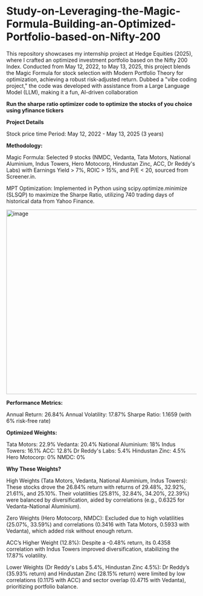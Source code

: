 # Study-on-Leveraging-the-Magic-Formula-Building-an-Optimized-Portfolio-based-on-Nifty-200
This repository showcases my internship project at Hedge Equities (2025), where I crafted an optimized investment portfolio based on the Nifty 200 Index. Conducted from May 12, 2022, to May 13, 2025, this project blends the Magic Formula for stock selection with Modern Portfolio Theory for optimization, achieving a robust risk-adjusted return.
Dubbed a "vibe coding project," the code was developed with assistance from a Large Language Model (LLM), making it a fun, AI-driven collaboration

**Run the sharpe ratio optimizer code to optimize the stocks of you choice using yfinance tickers**

**Project Details**

Stock price time Period: May 12, 2022 - May 13, 2025 (3 years)

**Methodology:**

Magic Formula: Selected 9 stocks (NMDC, Vedanta, Tata Motors, National Aluminium, Indus Towers, Hero Motocorp, Hindustan Zinc, ACC, Dr Reddy's Labs) with Earnings Yield > 7%, ROIC > 15%, and P/E < 20, sourced from Screener.in.

MPT Optimization: Implemented in Python using scipy.optimize.minimize (SLSQP) to maximize the Sharpe Ratio, utilizing 740 trading days of historical data from Yahoo Finance.

<img width="906" height="488" alt="image" src="https://github.com/user-attachments/assets/ab25b083-d1ac-4a48-888d-fd8d38fbd30a" />


**Performance Metrics:**

Annual Return: 26.84%
Annual Volatility: 17.87%
Sharpe Ratio: 1.1659 (with 6% risk-free rate)

**Optimized Weights:**

Tata Motors: 22.9%
Vedanta: 20.4%
National Aluminium: 18%
Indus Towers: 16.1%
ACC: 12.8%
Dr Reddy's Labs: 5.4%
Hindustan Zinc: 4.5%
Hero Motocorp: 0%
NMDC: 0%

**Why These Weights?**

High Weights (Tata Motors, Vedanta, National Aluminium, Indus Towers): These stocks drove the 26.84% return with returns of 29.48%, 32.92%, 21.61%, and 25.10%. Their volatilities (25.81%, 32.84%, 34.20%, 22.39%) were balanced by diversification, aided by correlations (e.g., 0.6325 for Vedanta-National Aluminium).

Zero Weights (Hero Motocorp, NMDC): Excluded due to high volatilities (25.07%, 33.59%) and correlations (0.3416 with Tata Motors, 0.5933 with Vedanta), which added risk without enough return.

ACC’s Higher Weight (12.8%): Despite a -0.48% return, its 0.4358 correlation with Indus Towers improved diversification, stabilizing the 17.87% volatility.

Lower Weights (Dr Reddy's Labs 5.4%, Hindustan Zinc 4.5%): Dr Reddy’s (35.93% return) and Hindustan Zinc (28.15% return) were limited by low correlations (0.1175 with ACC) and sector overlap (0.4715 with Vedanta), prioritizing portfolio balance.
